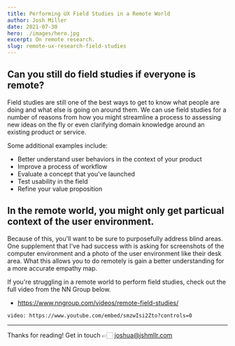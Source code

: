 ```yaml
---
title: Performing UX Field Studies in a Remote World
author: Josh Miller
date: 2021-07-30
hero: ./images/hero.jpg
excerpt: On remote research.
slug: remote-ux-research-field-studies
---
```


## Can you still do field studies if everyone is remote?

Field studies are still one of the best ways to get to know what people are doing and what else is going on around them. We can use field studies for a number of reasons from how you might streamline a process to assessing new ideas on the fly or even clarifying domain knowledge around an existing product or service.

Some additional examples include:

- Better understand user behaviors in the context of your product
- Improve a process of workflow
- Evaluate a concept that you've launched
- Test usability in the field
- Refine your value proposition

## In the remote world, you might only get particual context of the user environment.

Because of this, you'll want to be sure to purposefully address blind areas. One supplement that I've had success with is asking for screenshots of the computer environment and a photo of the user environment like their desk area. What this allows you to do remotely is gain a better understanding for a more accurate empathy map.

If you're struggling in a remote world to perform field studies, check out the full video from the NN Group below.

- <https://www.nngroup.com/videos/remote-field-studies/>

`video: https://www.youtube.com/embed/smzwIsi2Zto?controls=0`

---

Thanks for reading!
Get in touch 👉🏻 [joshua@jshmllr.com](mailto:joshua@jshmllr.com)
